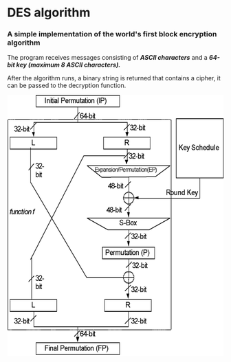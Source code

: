 # DES algorithm
### A simple implementation of the world's first block encryption algorithm

The program receives messages consisting of ***ASCII characters*** and a ***64-bit key 
(maximum 8 ASCII characters).*** 

After the algorithm runs, a binary string is returned that contains a cipher, 
it can be passed to the decryption function.

![Alt text](blockDiagram.png?raw=true "Block diagram of DES algorithm")